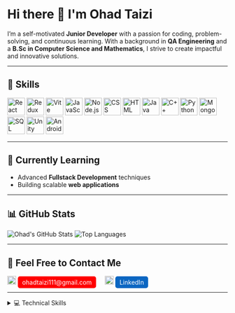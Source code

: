 # Hi there 👋 I'm Ohad Taizi

I’m a self-motivated **Junior Developer** with a passion for coding, problem-solving, and continuous learning. With a background in **QA Engineering** and a **B.Sc in Computer Science and Mathematics**, I strive to create impactful and innovative solutions.

---

## 🚀 Skills
<p align="left">
<img src="https://cdn.jsdelivr.net/gh/devicons/devicon/icons/react/react-original.svg" alt="React" width="40" height="40"/>
  <img src="https://cdn.jsdelivr.net/gh/devicons/devicon/icons/redux/redux-original.svg" alt="Redux" width="40" height="40"/>
  <img src="https://vitejs.dev/logo.svg" alt="Vite" width="40" height="40"/>
  <img src="https://cdn.jsdelivr.net/gh/devicons/devicon/icons/javascript/javascript-original.svg" alt="JavaScript" width="40" height="40"/>
  <img src="https://cdn.jsdelivr.net/gh/devicons/devicon/icons/nodejs/nodejs-original.svg" alt="Node.js" width="40" height="40"/>
  <img src="https://cdn.jsdelivr.net/gh/devicons/devicon/icons/css3/css3-original.svg" alt="CSS" width="40" height="40"/>
  <img src="https://cdn.jsdelivr.net/gh/devicons/devicon/icons/html5/html5-original.svg" alt="HTML" width="40" height="40"/>
  <img src="https://cdn.jsdelivr.net/gh/devicons/devicon/icons/java/java-original.svg" alt="Java" width="40" height="40"/>
  <img src="https://cdn.jsdelivr.net/gh/devicons/devicon/icons/cplusplus/cplusplus-original.svg" alt="C++" width="40" height="40"/>
  <img src="https://cdn.jsdelivr.net/gh/devicons/devicon/icons/python/python-original.svg" alt="Python" width="40" height="40"/>
  <img src="https://cdn.jsdelivr.net/gh/devicons/devicon/icons/mongodb/mongodb-original.svg" alt="MongoDB" width="40" height="40"/>
  <img src="https://cdn.jsdelivr.net/gh/devicons/devicon/icons/mysql/mysql-original.svg" alt="SQL" width="40" height="40"/>
  <img src="https://cdn.jsdelivr.net/gh/devicons/devicon/icons/unity/unity-original.svg" alt="Unity" width="40" height="40"/>
  <img src="https://cdn.jsdelivr.net/gh/devicons/devicon/icons/android/android-original.svg" alt="Android Studio" width="40" height="40"/>
</p>

---

## 🌱 Currently Learning
- Advanced **Fullstack Development** techniques
- Building scalable **web applications**

---


## 📊 GitHub Stats
![Ohad's GitHub Stats](https://github-readme-stats.vercel.app/api?username=ohadtaizi&show_icons=true&theme=radical)
![Top Languages](https://github-readme-stats.vercel.app/api/top-langs/?username=ohadtaizi&layout=compact&theme=radical)

---

## 💬 Feel Free to Contact Me
<p align="left">
  <span>
    <img src="https://img.icons8.com/color/48/000000/gmail.png" alt="Gmail Icon" width="20" height="20"/> 
    <a href="mailto:ohadtaizi111@gmail.com" style="text-decoration: none; color: white; background-color: red; padding: 5px 10px; border-radius: 5px;">ohadtaizi111@gmail.com</a>
  </span>
  &nbsp;&nbsp;&nbsp;
  <span>
    <img src="https://img.icons8.com/color/48/000000/linkedin.png" alt="LinkedIn Icon" width="20" height="20"/> 
    <a href="https://linkedin.com/in/ohadtaizi" style="text-decoration: none; color: white; background-color: #0A66C2; padding: 5px 10px; border-radius: 5px;">LinkedIn</a>
  </span>
</p>


---

<details>
<summary>💻 Technical Skills</summary>
<p align="left">
  <img src="https://cdn.jsdelivr.net/gh/devicons/devicon/icons/react/react-original.svg" alt="React" width="30" height="30"/> React<br>
  <img src="https://cdn.jsdelivr.net/gh/devicons/devicon/icons/redux/redux-original.svg" alt="Redux" width="30" height="30"/> Redux<br>
  <img src="https://vitejs.dev/logo.svg" alt="Vite" width="30" height="30"/> Vite<br>
  <img src="https://cdn.jsdelivr.net/gh/devicons/devicon/icons/javascript/javascript-original.svg" alt="JavaScript" width="30" height="30"/> JavaScript<br>
  <img src="https://cdn.jsdelivr.net/gh/devicons/devicon/icons/nodejs/nodejs-original.svg" alt="Node.js" width="30" height="30"/> Node.js<br>
  <img src="https://cdn.jsdelivr.net/gh/devicons/devicon/icons/css3/css3-original.svg" alt="CSS" width="30" height="30"/> CSS<br>
  <img src="https://cdn.jsdelivr.net/gh/devicons/devicon/icons/html5/html5-original.svg" alt="HTML" width="30" height="30"/> HTML<br>
  <img src="https://cdn.jsdelivr.net/gh/devicons/devicon/icons/java/java-original.svg" alt="Java" width="30" height="30"/> Java<br>
  <img src="https://cdn.jsdelivr.net/gh/devicons/devicon/icons/cplusplus/cplusplus-original.svg" alt="C++" width="30" height="30"/> C++<br>
  <img src="https://cdn.jsdelivr.net/gh/devicons/devicon/icons/python/python-original.svg" alt="Python" width="30" height="30"/> Python<br>
  <img src="https://cdn.jsdelivr.net/gh/devicons/devicon/icons/mongodb/mongodb-original.svg" alt="MongoDB" width="30" height="30"/> MongoDB<br>
  <img src="https://cdn.jsdelivr.net/gh/devicons/devicon/icons/mysql/mysql-original.svg" alt="SQL" width="30" height="30"/> SQL<br>
  <img src="https://cdn.jsdelivr.net/gh/devicons/devicon/icons/unity/unity-original.svg" alt="Unity" width="30" height="30"/> Unity<br>
  <img src="https://cdn.jsdelivr.net/gh/devicons/devicon/icons/android/android-original.svg" alt="Android Studio" width="30" height="30"/> Android Studio<br>

</p>
</details>
